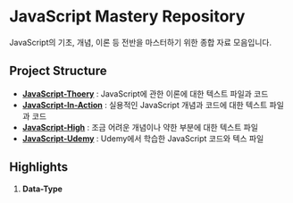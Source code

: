 # JavaScript Mastery Repository
JavaScript의 기초, 개념, 이론 등 전반을 마스터하기 위한 종합 자료 모음입니다.


## Project Structure
- **[JavaScript-Thoery](https://github.com/hongwontae/JavaScript/tree/main/JS-Theory)** : JavaScript에 관한 이론에 대한 텍스트 파일과 코드
- **[JavaScript-In-Action](https://github.com/hongwontae/JavaScript/tree/main/JavaScript-In-Action)** : 실용적인 JavaScript 개념과 코드에 대한 텍스트 파일과 코드
- **[JavaScript-High](https://github.com/hongwontae/JavaScript/tree/main/JavaScript-High)** : 조금 어려운 개념이나 약한 부분에 대한 텍스트 파일
- **[JavaScript-Udemy](https://github.com/hongwontae/JavaScript/tree/main/JavaScript-Udemy)** : Udemy에서 학습한 JavaScript 코드와 텍스 파일


## Highlights
1. **Data-Type**
